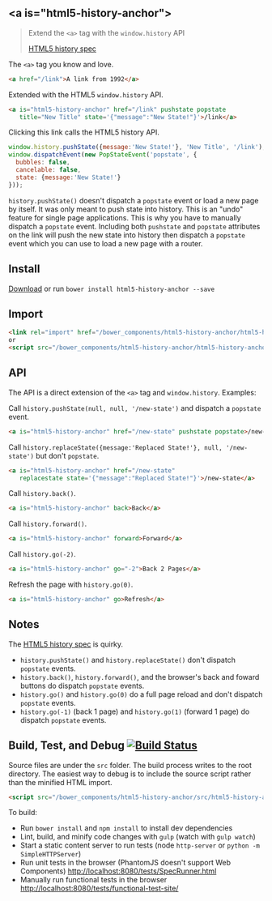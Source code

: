 ## &lt;a is="html5-history-anchor"&gt;
> Extend the `<a>` tag with the `window.history` API
>
> [HTML5 history spec](http://www.w3.org/html/wg/drafts/html/master/browsers.html#the-history-interface)

The `<a>` tag you know and love.
```html
<a href="/link">A link from 1992</a>
```

Extended with the HTML5 `window.history` API.
```html
<a is="html5-history-anchor" href="/link" pushstate popstate
   title="New Title" state='{"message":"New State!"}'>/link</a>
```

Clicking this link calls the HTML5 history API.
```js
window.history.pushState({message:'New State!'}, 'New Title', '/link');
window.dispatchEvent(new PopStateEvent('popstate', {
  bubbles: false,
  cancelable: false,
  state: {message:'New State!'}
}));
```

`history.pushState()` doesn't dispatch a `popstate` event or load a new page by itself. It was only meant to push state into history. This is an "undo" feature for single page applications. This is why you have to manually dispatch a `popstate` event. Including both `pushstate` and `popstate` attributes on the link will push the new state into history then dispatch a `popstate` event which you can use to load a new page with a router.

## Install
[Download](https://github.com/erikringsmuth/html5-history-anchor/archive/master.zip) or run `bower install html5-history-anchor --save`

## Import
```html
<link rel="import" href="/bower_components/html5-history-anchor/html5-history-anchor.html">
or
<script src="/bower_components/html5-history-anchor/html5-history-anchor.js"></script>
```

## API
The API is a direct extension of the `<a>` tag and `window.history`. Examples:

Call `history.pushState(null, null, '/new-state')` and dispatch a `popstate` event.
```html
<a is="html5-history-anchor" href="/new-state" pushstate popstate>/new-state</a>
```

Call `history.replaceState({message:'Replaced State!'}, null, '/new-state')` but don't `popstate`.
```html
<a is="html5-history-anchor" href="/new-state"
   replacestate state='{"message":"Replaced State!"}'>/new-state</a>
```

Call `history.back()`.
```html
<a is="html5-history-anchor" back>Back</a>
```

Call `history.forward()`.
```html
<a is="html5-history-anchor" forward>Forward</a>
```

Call `history.go(-2)`.
```html
<a is="html5-history-anchor" go="-2">Back 2 Pages</a>
```

Refresh the page with `history.go(0)`.
```html
<a is="html5-history-anchor" go>Refresh</a>
```

## Notes
The [HTML5 history spec](http://www.w3.org/html/wg/drafts/html/master/browsers.html#the-history-interface) is quirky.
- `history.pushState()` and `history.replaceState()` don't dispatch `popstate` events.
- `history.back()`, `history.forward()`, and the browser's back and foward buttons do dispatch `popstate` events.
- `history.go()` and `history.go(0)` do a full page reload and don't dispatch `popstate` events.
- `history.go(-1)` (back 1 page) and `history.go(1)` (forward 1 page) do dispatch `popstate` events.

## Build, Test, and Debug [![Build Status](https://travis-ci.org/erikringsmuth/html5-history-anchor.png?branch=master)](https://travis-ci.org/erikringsmuth/html5-history-anchor)
Source files are under the `src` folder. The build process writes to the root directory. The easiest way to debug is to include the source script rather than the minified HTML import.
```html
<script src="/bower_components/html5-history-anchor/src/html5-history-anchor.js"></script>
```

To build:
- Run `bower install` and `npm install` to install dev dependencies
- Lint, build, and minify code changes with `gulp` (watch with `gulp watch`)
- Start a static content server to run tests (node `http-server` or `python -m SimpleHTTPServer`)
- Run unit tests in the browser (PhantomJS doesn't support Web Components) [http://localhost:8080/tests/SpecRunner.html](http://localhost:8080/tests/SpecRunner.html)
- Manually run functional tests in the browser [http://localhost:8080/tests/functional-test-site/](http://localhost:8080/tests/functional-test-site/)
